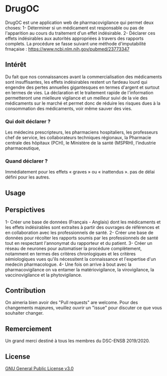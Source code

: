 # DrugOC

DrugOC est une application web de pharmacovigilance qui permet deux choses:
1- Déterminer si un médicament est responsable ou pas de l'apparition au cours du traitement d'un effet indésirable.
2- Déclarer ces effets indésirables aux autorités appropriées à travers des rapports complets. 
La procédure se fasse suivant une méthode d'imputabilité frnaçaise : https://www.ncbi.nlm.nih.gov/pubmed/23773347

## Intérêt

Du fait que nos connaissances avant la commercialisation des médicaments sont insuffisantes, les effets indésirables restent un fardeau lourd qui engendre des pertes annuelles gigantesques en termes d'argent et surtout en termes de vies. La déclaration et le traitement rapide de l'information permetteront une mielleure vigilance et un meilleur suivi de la vie des médicaments sur le marché et permet donc de réduire les risques dues à la consommation des médicaments, voir même sauver des vies.

### Qui doit déclarer ?

Les médecins prescripteurs, les pharmaciens hospitaliers, les professeurs chef de service, les collaborateurs techniques régionaux, la Pharmacie centrale des hôpitaux (PCH), le Ministère de la santé (MSPRH), l’industrie pharmaceutique,

### Quand déclarer ?

Immédiatement pour les effets « graves » ou « inattendus ». 
pas de délai défini pour les autres.

## Usage


## Perspictives

1- Créer une base de données (Français - Anglais) dont les médicaments et les effets indésirables sont extraites à partir des ouvrages de références et en collaboration avec les professionnels de santé.
2- Créer une base de données pour récolter les rapports soumis par les professionnels de santé tout en respectant l'annonymat du rapporteur et du patient.
3- Créer un réseau de neurones pour automatiser la procédure complètement, notamment en termes des critères chronlogiques et les critères sémiologiques vues qu'ils nécessitent la connaissance et l'expertise d'un medecin pharmacologue.
4- Une fois on arrive à bout avec la pharmacovigilance on va entamer la matériovigilance, la virovigilance, la vaccinovigilance et la phytovigilance.

## Contribution

On aimeria bien avoir des "Pull requests" are welcome. Pour des changements majeures, veuillez ouvrir un "issue" pour discuter ce que vous souhaiter changer. 

## Remerciement

Un grand merci destiné à tous les membres du DSC-ENSB 2019/2020.

## License
[GNU General Public License v3.0](https://choosealicense.com/licenses/gpl-3.0/)